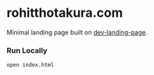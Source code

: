 # rohitthotakura.com

Minimal landing page built on [dev-landing-page](https://github.com/flexdinesh/dev-landing-page).

### Run Locally
```
open index.html
```